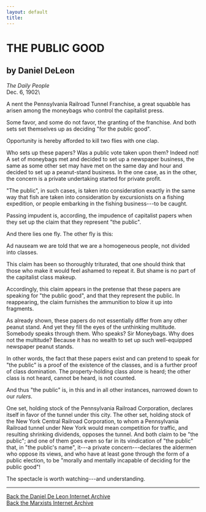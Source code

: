 ```yaml
---
layout: default
title: 
---
```

# THE PUBLIC GOOD

## by Daniel DeLeon

*The Daily People*\
Dec. 6, 1902\

A nent the Pennsylvania Railroad Tunnel Franchise, a great squabble has
arisen among the moneybags who control the capitalist press.

Some favor, and some do not favor, the granting of the franchise. And
both sets set themselves up as deciding "for the public good\".

Opportunity is hereby afforded to kill two flies with one clap.

Who sets up these papers? Was a public vote taken upon them? Indeed not!
A set of moneybags met and decided to set up a newspaper business, the
same as some other set may have met on the same day and hour and decided
to set up a peanut-stand business. In the one case, as in the other, the
concern is a private undertaking started for private profit.

"The public", in such cases, is taken into consideration exactly in the
same way that fish are taken into consideration by excursionists on a
fishing expedition, or people embarking in the fishing business---to be
caught.

Passing impudent is, according, the impudence of capitalist papers when
they set up the claim that they represent "the public\".

And there lies one fly. The other fly is this:

Ad nauseam we are told that we are a homogeneous people, not divided
into classes.

This claim has been so thoroughly triturated, that one should think that
those who make it would feel ashamed to repeat it. But shame is no part
of the capitalist class makeup.

Accordingly, this claim appears in the pretense that these papers are
speaking for "the public good", and that they represent the public. In
reappearing, the claim furnishes the ammunition to blow it up into
fragments.

As already shown, these papers do not essentially differ from any other
peanut stand. And yet they fill the eyes of the unthinking multitude.
Somebody speaks through them. Who speaks? Sir Moneybags. Why does not
the multitude? Because it has no wealth to set up such well-equipped
newspaper peanut stands.

In other words, the fact that these papers exist and can pretend to
speak for "the public" is a proof of the existence of the classes, and
is a further proof of class domination. The property-holding class alone
is heard; the other class is not heard, cannot be heard, is not counted.

And thus "the public" is, in this and in all other instances, narrowed
down to our *rulers*.

One set, holding stock of the Pennsylvania Railroad Corporation,
declares itself in favor of the tunnel under this city. The other set,
holding stock of the New York Central Railroad Corporation, to whom a
Pennsylvania Railroad tunnel under New York would mean competition for
traffic, and resulting shrinking dividends, opposes the tunnel. And both
claim to be "the public\"; and one of them goes even so far in its
vindication of "the public" that, in "the public's name", it---a private
concern---declares the aldermen who oppose its views, and who have at
least gone through the form of a public election, to be "morally and
mentally incapable of deciding for the public good\"!

The spectacle is worth watching---and understanding.

------------------------------------------------------------------------

[Back the Daniel De Leon Internet Archive](../../index.htm)\
[Back the Marxists Internet Archive](../../../index.htm)

